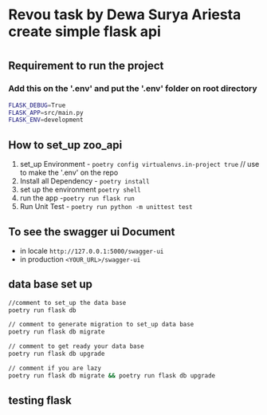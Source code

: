 <h1>Revou task by <bold>Dewa Surya Ariesta</bold> create simple flask api <h1>

## Requirement to run the project

### Add this on the '.env' and put the '.env' folder on root directory

```bash
FLASK_DEBUG=True
FLASK_APP=src/main.py
FLASK_ENV=development

```

## How to set_up zoo_api

1. set_up Environment - `poetry config virtualenvs.in-project true` // use to make the '.env' on the repo
2. Install all Dependency - `poetry install`
3. set up the environment `poetry shell`
4. run the app -`poetry run flask run`
5. Run Unit Test - `poetry run python -m unittest test`

## To see the swagger ui Document

- in locale `http://127.0.0.1:5000/swagger-ui`
- in production `<YOUR_URL>/swagger-ui`

## data base set up

```bash
//comment to set_up the data base
poetry run flask db

// comment to generate migration to set_up data base
poetry run flask db migrate

// comment to get ready your data base
poetry run flask db upgrade

// comment if you are lazy
poetry run flask db migrate && poetry run flask db upgrade

```

## testing flask
